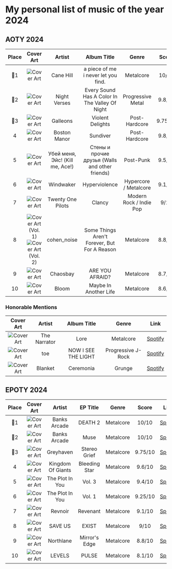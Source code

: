 # My personal list of music of the year 2024

## AOTY 2024

| Place | Cover Art | Artist | Album Title | Genre | Score | Link |
| :-------: | :------: | :----: | :---------: | :---: | :---: | :----: |
| 🏅1 | ![Cover Art](https://i.scdn.co/image/ab67616d0000b27341ffa6f3d91b6fb3ef528367) | Cane Hill | a piece of me i never let you find. | Metalcore | 10/10 | [Spotify](https://open.spotify.com/album/1yh863utXtpMuPlIbzM2Uh) |
| 🥈2 | ![Cover Art](https://i.scdn.co/image/ab67616d0000b273d60d48329269cc5ec48ce6b4) | Night Verses | Every Sound Has A Color In The Valley Of Night | Progressive Metal | 9.8/10 | [Spotify](https://open.spotify.com/album/3yLp1rmszfvh8KSDezibLi) |
| 🥉3 | ![Cover Art](https://i.scdn.co/image/ab67616d0000b273159fad104beba5f2b8438fec) | Galleons | Violent Delights | Post-Hardcore | 9.75/10 | [Spotify](https://open.spotify.com/album/2yzZdUBTu7mjeYIbEAaDFD) |
| 4 | ![Cover Art](https://i.scdn.co/image/ab67616d0000b273df7fffe25dae499a3939aa21) | Boston Manor | Sundiver | Post-Hardcore | 9.8/10 | [Spotify](https://open.spotify.com/album/3yEElJhMf5ZefKwMgvVRod) |
| 5 | ![Cover Art](https://i.scdn.co/image/ab67616d0000b273f38578d28a37da6919d5575f) | Убей меня, Эйс! (Kill me, Ace!) | Стены и прочие друзья (Walls and other friends) | Post-Punk | 9.5/10 | [Spotify](https://open.spotify.com/album/0JfWE0BrRxkDUtrHhaHMOS) |
| 6 | ![Cover Art](https://i.scdn.co/image/ab67616d0000b27362c26ad9a8ce9519b3cfab91) | Windwaker | Hyperviolence | Hypercore / Metalcore | 9.1/10 | [Spotify](https://open.spotify.com/album/45dtTykdSpSunaRsONUYqX) |
| 7 | ![Cover Art](https://i.scdn.co/image/ab67616d0000b2739cf15c7323fb85b7112197d5) | Twenty One Pilots | Clancy | Modern Rock / Indie Pop | 9/10 | [Spotify](https://open.spotify.com/album/1KFWgQTw3EMTQebaaepVBI) |
| 8 | ![Cover Art (Vol. 1)](https://i.scdn.co/image/ab67616d0000b273373667d5cef19a11f23b4e84) ![Cover Art (Vol. 2)](https://i.scdn.co/image/ab67616d0000b2731350aaea7bbc49a4a52c50a4) | cohen_noise | Some Things Aren't Forever, But For A Reason | Metalcore | 8.8/10 | [Spotify (Vol. 1)](https://open.spotify.com/album/5IWJv3Ra1YkeisIYFGx5do) [Spotify (Vol. 2)](https://open.spotify.com/album/6yGQf8HNNv1kIfEERgZnui) |
| 9 | ![Cover Art](https://i.scdn.co/image/ab67616d0000b2739cde9ccf67192b5eac573ff2) | Chaosbay | ARE YOU AFRAID? | Metalcore | 8.7/10 | [Spotify](https://open.spotify.com/album/4msMPh2YozzboHtKNTWIuZ) |
| 10 | ![Cover Art](https://i.scdn.co/image/ab67616d0000b273957f71d790e6077d5aa16be6) | Bloom | Maybe In Another Life | Metalcore | 8.6/10 | [Spotify](https://open.spotify.com/album/3VSUMjz2mL2kIrlLek00PL) |

### Honorable Mentions

| Cover Art | Artist | Album Title | Genre | Link |
| :------: | :----: | :---------: | :---: | :----: |
| ![Cover Art](https://i.scdn.co/image/ab67616d0000b273d27e251320e0f4864e8c9c66) | The Narrator | Lore | Metalcore | [Spotify](https://open.spotify.com/album/1ieLuRpnnX8EYrzCdZuQSB) |
| ![Cover Art](https://i.scdn.co/image/ab67616d0000b27380f03b5624069fe26418553d) | toe | NOW I SEE THE LIGHT | Progressive J-Rock | [Spotify](https://open.spotify.com/album/1yh863utXtpMuPlIbzM2Uh) |
| ![Cover Art](https://i.scdn.co/image/ab67616d0000b273115680e165ccfb01b6a7e97a) | Blanket | Ceremonia | Grunge | [Spotify](https://open.spotify.com/album/3OfFo9Ufl8u7fMKb29Ru75) |


## EPOTY 2024

| Place | Cover Art | Artist | EP Title | Genre | Score | Link |
| :-------: | :------: | :----: | :---------: | :---: | :---: | :--: |
| 🏅1 | ![Cover Art](https://i.scdn.co/image/ab67616d0000b273e6fe1ac497ba82ac43f8a767) | Banks Arcade | DEATH 2 | Metalcore | 10/10 | [Spotify](https://open.spotify.com/album/2dk7WixthX1n6g4VOiJeYa) |
| 🥈2 | ![Cover Art](https://i.scdn.co/image/ab67616d0000b2736b2d96d0ce6cc058e457f3b6) | Banks Arcade | Muse | Metalcore | 10/10 | [Spotify](https://open.spotify.com/album/64w6QrbyEiKPekYkiLNRUf) |
| 🥉3 | ![Cover Art](https://i.scdn.co/image/ab67616d0000b273f772962c946ce790318c1a91) | Greyhaven | Stereo Grief | Metalcore | 9.75/10 | [Spotify](https://open.spotify.com/album/0ilWGnxo2S4YVseDOnM8sB) |
| 4 | ![Cover Art](https://i.scdn.co/image/ab67616d0000b2733c592325575ad5520f60fb8a) | Kingdom Of Giants | Bleeding Star | Metalcore | 9.6/10 | [Spotify](https://open.spotify.com/album/3OJy1H2OZSIv8QvAhKfMj2) |
| 5 | ![Cover Art](https://i.scdn.co/image/ab67616d0000b273d15085d3d9f56f0db8340efa) | The Plot In You | Vol. 3 | Metalcore | 9.4/10 | [Spotify](https://open.spotify.com/album/0BWnYKF4PdH5ehk7oQU9W5) |
| 6 | ![Cover Art](https://i.scdn.co/image/ab67616d0000b273d2fec8f76877002b6d23eb38) | The Plot In You | Vol. 1 | Metalcore | 9.25/10 | [Spotify](https://open.spotify.com/album/6wurDqEmcCcIoria5SRmom) |
| 7 | ![Cover Art](https://i.scdn.co/image/ab67616d0000b273523a661d94a02ec18b49f3cf) | Revnoir | Revenant | Metalcore | 9.1/10 | [Spotify](https://open.spotify.com/album/7y6ltiCYJyxM2GcFha0Yzk) |
| 8 | ![Cover Art](https://i.scdn.co/image/ab67616d0000b27337565512903146a20b5188bc) | SAVE US | EXIST | Metalcore | 9/10 | [Spotify](https://open.spotify.com/album/1e0nPGDfNpPP53NrhZ9gzJ) |
| 9 | ![Cover Art](https://i.scdn.co/image/ab67616d0000b273e6edf2dd3e55c8a3b4462093) | Northlane | Mirror's Edge | Metalcore | 8.8/10 | [Spotify](https://open.spotify.com/album/6WvjCUGtv2HTtBRfVqVEyq) |
| 10 | ![Cover Art](https://i.scdn.co/image/ab67616d0000b27380102481436b25ec221de32b) | LEVELS | PULSE | Metalcore | 8.1/10 | [Spotify](https://open.spotify.com/album/5q3E6Odlt47Ha0UiUIepon) |
